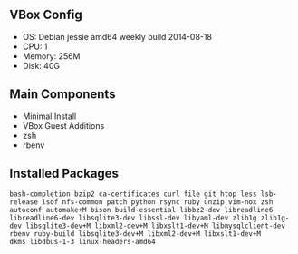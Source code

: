 VBox Config
-----

- OS: Debian jessie amd64 weekly build 2014-08-18
- CPU: 1
- Memory: 256M
- Disk: 40G

Main Components
-----

- Minimal Install
- VBox Guest Additions
- zsh
- rbenv

Installed Packages
-----

```
bash-completion bzip2 ca-certificates curl file git htop less lsb-release lsof nfs-common patch python rsync ruby unzip vim-nox zsh
autoconf automake+M bison build-essential libbz2-dev libreadline6 libreadline6-dev libsqlite3-dev libssl-dev libyaml-dev zlib1g zlib1g-dev libsqlite3-dev+M libxml2-dev+M libxslt1-dev+M libmysqlclient-dev
rbenv ruby-build libsqlite3-dev+M libxml2-dev+M libxslt1-dev+M
dkms libdbus-1-3 linux-headers-amd64
```
